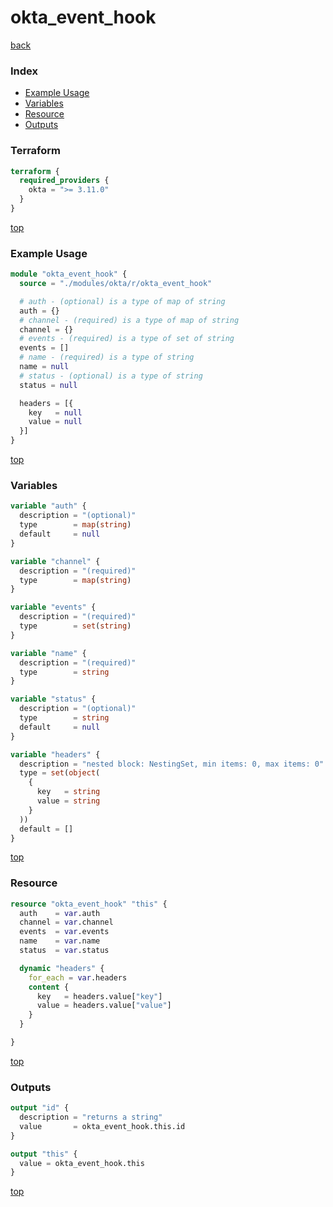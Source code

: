 # okta_event_hook

[back](../okta.md)

### Index

- [Example Usage](#example-usage)
- [Variables](#variables)
- [Resource](#resource)
- [Outputs](#outputs)

### Terraform

```terraform
terraform {
  required_providers {
    okta = ">= 3.11.0"
  }
}
```

[top](#index)

### Example Usage

```terraform
module "okta_event_hook" {
  source = "./modules/okta/r/okta_event_hook"

  # auth - (optional) is a type of map of string
  auth = {}
  # channel - (required) is a type of map of string
  channel = {}
  # events - (required) is a type of set of string
  events = []
  # name - (required) is a type of string
  name = null
  # status - (optional) is a type of string
  status = null

  headers = [{
    key   = null
    value = null
  }]
}
```

[top](#index)

### Variables

```terraform
variable "auth" {
  description = "(optional)"
  type        = map(string)
  default     = null
}

variable "channel" {
  description = "(required)"
  type        = map(string)
}

variable "events" {
  description = "(required)"
  type        = set(string)
}

variable "name" {
  description = "(required)"
  type        = string
}

variable "status" {
  description = "(optional)"
  type        = string
  default     = null
}

variable "headers" {
  description = "nested block: NestingSet, min items: 0, max items: 0"
  type = set(object(
    {
      key   = string
      value = string
    }
  ))
  default = []
}
```

[top](#index)

### Resource

```terraform
resource "okta_event_hook" "this" {
  auth    = var.auth
  channel = var.channel
  events  = var.events
  name    = var.name
  status  = var.status

  dynamic "headers" {
    for_each = var.headers
    content {
      key   = headers.value["key"]
      value = headers.value["value"]
    }
  }

}
```

[top](#index)

### Outputs

```terraform
output "id" {
  description = "returns a string"
  value       = okta_event_hook.this.id
}

output "this" {
  value = okta_event_hook.this
}
```

[top](#index)